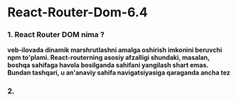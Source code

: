 # React-Router-Dom-6.4### 1. React Router DOM nima ?**veb-ilovada dinamik marshrutlashni amalga oshirish imkonini beruvchi npm to'plami. React-routerning asosiy afzalligi shundaki, masalan, boshqa sahifaga havola bosilganda sahifani yangilash shart emas. Bundan tashqari, u an'anaviy sahifa navigatsiyasiga qaraganda ancha tez**### 2.